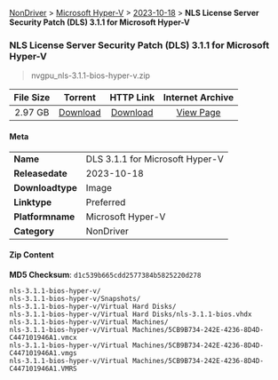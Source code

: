 
[NonDriver](/README.md)  >  [Microsoft Hyper-V](/index/NonDriver/Microsoft_Hyper-V.md)  >  [2023-10-18](/index/NonDriver/Microsoft_Hyper-V/2023-10-18.md)  >  **NLS License Server Security Patch (DLS) 3.1.1 for Microsoft Hyper-V**


###    NLS License Server Security Patch (DLS) 3.1.1 for Microsoft Hyper-V

> nvgpu_nls-3.1.1-bios-hyper-v.zip   


| **File Size** | **Torrent**  | **HTTP Link** | **Internet Archive** |
|:-------------:|:------------:|:-------------:|:--------------------:|
| 2.97 GB |  [Download](https://archive.org/download/nvgpu_nls-3.1.1-bios-hyper-v.zip/nvgpu_nls-3.1.1-bios-hyper-v.zip_archive.torrent)       | [Download](https://archive.org/compress/nvgpu_nls-3.1.1-bios-hyper-v.zip) | [View Page](https://archive.org/details/nvgpu_nls-3.1.1-bios-hyper-v.zip)       |

#### Meta

<table>
<tr><td><strong>Name</strong></td><td>DLS 3.1.1 for Microsoft Hyper-V</td></tr>
<tr><td><strong>Releasedate</strong></td><td>2023-10-18</td></tr>
<tr><td><strong>Downloadtype</strong></td><td>Image</td></tr>
<tr><td><strong>Linktype</strong></td><td>Preferred</td></tr>
<tr><td><strong>Platformname</strong></td><td>Microsoft Hyper-V</td></tr>
<tr><td><strong>Category</strong></td><td>NonDriver</td></tr>
</table>

#### Zip Content

**MD5 Checksum**: `d1c539b665cdd2577384b5825220d278`

```text
nls-3.1.1-bios-hyper-v/
nls-3.1.1-bios-hyper-v/Snapshots/
nls-3.1.1-bios-hyper-v/Virtual Hard Disks/
nls-3.1.1-bios-hyper-v/Virtual Hard Disks/nls-3.1.1-bios.vhdx
nls-3.1.1-bios-hyper-v/Virtual Machines/
nls-3.1.1-bios-hyper-v/Virtual Machines/5CB9B734-242E-4236-8D4D-C447101946A1.vmcx
nls-3.1.1-bios-hyper-v/Virtual Machines/5CB9B734-242E-4236-8D4D-C447101946A1.vmgs
nls-3.1.1-bios-hyper-v/Virtual Machines/5CB9B734-242E-4236-8D4D-C447101946A1.VMRS
```